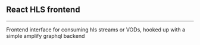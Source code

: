 ## React HLS frontend 
---

Frontend interface for consuming hls streams or VODs, hooked up with a simple amplify graphql backend